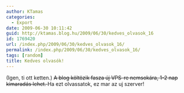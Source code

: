 ```yaml
---
author: KTamas
categories:
  - Export
date: 2009-06-30 10:11:42
guid: http://ktamas.blog.hu/2009/06/30/kedves_olvasok_16
id: 1769420
url: /index.php/2009/06/30/kedves_olvasok_16/
permalink: /index.php/2009/06/30/kedves_olvasok_16/
tags: [random]
title: Kedves olvasók!
---
```


(Igen, ti ott ketten.) <span style="text-decoration: line-through;">A blog költözik fasza új VPS-re nemsokára, 1-2 nap kimaradás lehet. </span>Ha ezt olvassatok, ez mar az uj szerver!
